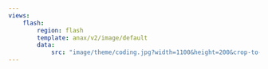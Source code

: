 ```yaml
---
views:
    flash:
        region: flash
        template: anax/v2/image/default
        data:
            src: "image/theme/coding.jpg?width=1100&height=200&crop-to-fit&area=0,0,10,0"
---
```

